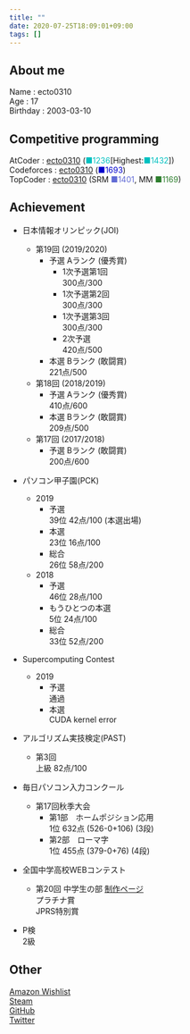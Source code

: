 ```yaml
---
title: ""
date: 2020-07-25T18:09:01+09:00
tags: []
---
```

## About me

Name : ecto0310  
Age : 17  
Birthday : 2003-03-10  

## Competitive programming

AtCoder : [ecto0310](https://atcoder.jp/users/ecto0310) (<font color="#00C0C0">■1236</font>[Highest:<font color="#00C0C0">■1432</font>])  
Codeforces : [ecto0310](https://codeforces.com/profile/ecto0310) (<font color="#0000cc">■1693</font>)  
TopCoder : [ecto0310](https://www.topcoder.com/members/ecto0310/) (SRM <font color="#616BD5">■1401</font>, MM <font color="#2D7E2D">■1169</font>)  

## Achievement

- 日本情報オリンピック(JOI)  
  - 第19回 (2019/2020)  
    - 予選 Aランク (優秀賞)  
      - 1次予選第1回  
        300点/300  
      - 1次予選第2回  
        300点/300  
      - 1次予選第3回  
        300点/300  
      - 2次予選  
        420点/500  
    - 本選 Bランク (敢闘賞)  
      221点/500  
  - 第18回 (2018/2019)  
    - 予選 Aランク (優秀賞)  
      410点/600  
    - 本選 Bランク (敢闘賞)  
      209点/500  
  - 第17回 (2017/2018)  
    - 予選 Bランク (敢闘賞)  
      200点/600  

- パソコン甲子園(PCK)  
  - 2019  
    - 予選  
      39位 42点/100 (本選出場)  
    - 本選  
      23位 16点/100  
    - 総合  
      26位 58点/200  
  - 2018  
    - 予選  
      46位 28点/100  
    - もうひとつの本選  
      5位 24点/100  
    - 総合  
      33位 52点/200  

- Supercomputing Contest  
  - 2019  
    - 予選  
      通過  
    - 本選  
      CUDA kernel error  

- アルゴリズム実技検定(PAST)  
  - 第3回  
    上級 82点/100  

- 毎日パソコン入力コンクール  
  - 第17回秋季大会  
    - 第1部　ホームポジション応用  
      1位 632点 (526-0+106) (3段)  
    - 第2部　ローマ字  
      1位 455点 (379-0+76) (4段)  

- 全国中学高校WEBコンテスト  
  - 第20回 中学生の部 [制作ページ](http://kansen-manabu.jp/)  
    プラチナ賞  
    JPRS特別賞  

- P検  
  2級  

## Other

[<i class="fab fa-amazon"></i> Amazon Wishlist](https://www.amazon.jp/hz/wishlist/ls/RQUF9T44I2X8?ref_=wl_share)  
[<i class="fab fa-steam"></i> Steam](https://steamcommunity.com/id/ecto0310/)  
[<i class="fab fa-github"></i> GitHub](https://github.com/ecto0310)  
[<i class="fab fa-twitter"></i> Twitter](https://twitter.com/ecto0310)  
